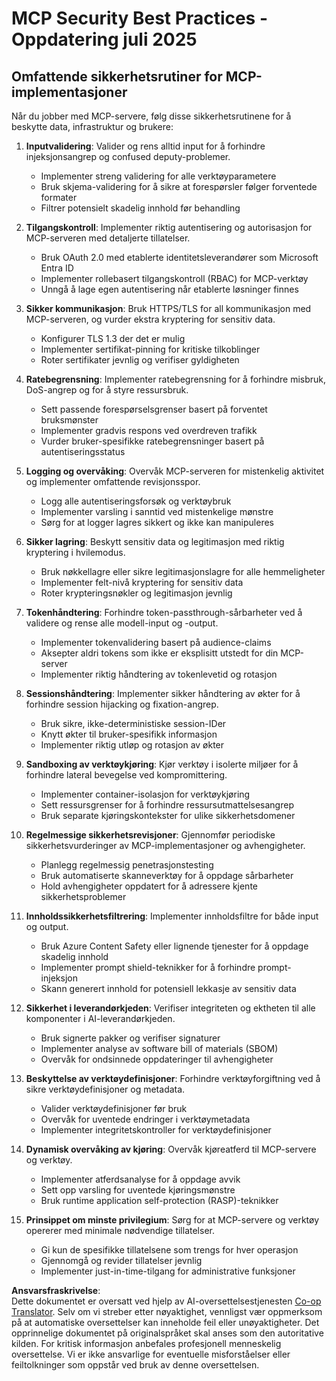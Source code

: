 <!--
CO_OP_TRANSLATOR_METADATA:
{
  "original_hash": "c3f4ea5732d64bf965e8aa2907759709",
  "translation_date": "2025-07-17T08:52:48+00:00",
  "source_file": "02-Security/mcp-security-best-practices-2025.md",
  "language_code": "no"
}
-->
# MCP Security Best Practices - Oppdatering juli 2025

## Omfattende sikkerhetsrutiner for MCP-implementasjoner

Når du jobber med MCP-servere, følg disse sikkerhetsrutinene for å beskytte data, infrastruktur og brukere:

1. **Inputvalidering**: Valider og rens alltid input for å forhindre injeksjonsangrep og confused deputy-problemer.
   - Implementer streng validering for alle verktøyparametere
   - Bruk skjema-validering for å sikre at forespørsler følger forventede formater
   - Filtrer potensielt skadelig innhold før behandling

2. **Tilgangskontroll**: Implementer riktig autentisering og autorisasjon for MCP-serveren med detaljerte tillatelser.
   - Bruk OAuth 2.0 med etablerte identitetsleverandører som Microsoft Entra ID
   - Implementer rollebasert tilgangskontroll (RBAC) for MCP-verktøy
   - Unngå å lage egen autentisering når etablerte løsninger finnes

3. **Sikker kommunikasjon**: Bruk HTTPS/TLS for all kommunikasjon med MCP-serveren, og vurder ekstra kryptering for sensitiv data.
   - Konfigurer TLS 1.3 der det er mulig
   - Implementer sertifikat-pinning for kritiske tilkoblinger
   - Roter sertifikater jevnlig og verifiser gyldigheten

4. **Ratebegrensning**: Implementer ratebegrensning for å forhindre misbruk, DoS-angrep og for å styre ressursbruk.
   - Sett passende forespørselsgrenser basert på forventet bruksmønster
   - Implementer gradvis respons ved overdreven trafikk
   - Vurder bruker-spesifikke ratebegrensninger basert på autentiseringsstatus

5. **Logging og overvåking**: Overvåk MCP-serveren for mistenkelig aktivitet og implementer omfattende revisjonsspor.
   - Logg alle autentiseringsforsøk og verktøybruk
   - Implementer varsling i sanntid ved mistenkelige mønstre
   - Sørg for at logger lagres sikkert og ikke kan manipuleres

6. **Sikker lagring**: Beskytt sensitiv data og legitimasjon med riktig kryptering i hvilemodus.
   - Bruk nøkkellagre eller sikre legitimasjonslagre for alle hemmeligheter
   - Implementer felt-nivå kryptering for sensitiv data
   - Roter krypteringsnøkler og legitimasjon jevnlig

7. **Tokenhåndtering**: Forhindre token-passthrough-sårbarheter ved å validere og rense alle modell-input og -output.
   - Implementer tokenvalidering basert på audience-claims
   - Aksepter aldri tokens som ikke er eksplisitt utstedt for din MCP-server
   - Implementer riktig håndtering av tokenlevetid og rotasjon

8. **Sessionshåndtering**: Implementer sikker håndtering av økter for å forhindre session hijacking og fixation-angrep.
   - Bruk sikre, ikke-deterministiske session-IDer
   - Knytt økter til bruker-spesifikk informasjon
   - Implementer riktig utløp og rotasjon av økter

9. **Sandboxing av verktøykjøring**: Kjør verktøy i isolerte miljøer for å forhindre lateral bevegelse ved kompromittering.
   - Implementer container-isolasjon for verktøykjøring
   - Sett ressursgrenser for å forhindre ressursutmattelsesangrep
   - Bruk separate kjøringskontekster for ulike sikkerhetsdomener

10. **Regelmessige sikkerhetsrevisjoner**: Gjennomfør periodiske sikkerhetsvurderinger av MCP-implementasjoner og avhengigheter.
    - Planlegg regelmessig penetrasjonstesting
    - Bruk automatiserte skanneverktøy for å oppdage sårbarheter
    - Hold avhengigheter oppdatert for å adressere kjente sikkerhetsproblemer

11. **Innholdssikkerhetsfiltrering**: Implementer innholdsfiltre for både input og output.
    - Bruk Azure Content Safety eller lignende tjenester for å oppdage skadelig innhold
    - Implementer prompt shield-teknikker for å forhindre prompt-injeksjon
    - Skann generert innhold for potensiell lekkasje av sensitiv data

12. **Sikkerhet i leverandørkjeden**: Verifiser integriteten og ektheten til alle komponenter i AI-leverandørkjeden.
    - Bruk signerte pakker og verifiser signaturer
    - Implementer analyse av software bill of materials (SBOM)
    - Overvåk for ondsinnede oppdateringer til avhengigheter

13. **Beskyttelse av verktøydefinisjoner**: Forhindre verktøyforgiftning ved å sikre verktøydefinisjoner og metadata.
    - Valider verktøydefinisjoner før bruk
    - Overvåk for uventede endringer i verktøymetadata
    - Implementer integritetskontroller for verktøydefinisjoner

14. **Dynamisk overvåking av kjøring**: Overvåk kjøreatferd til MCP-servere og verktøy.
    - Implementer atferdsanalyse for å oppdage avvik
    - Sett opp varsling for uventede kjøringsmønstre
    - Bruk runtime application self-protection (RASP)-teknikker

15. **Prinsippet om minste privilegium**: Sørg for at MCP-servere og verktøy opererer med minimale nødvendige tillatelser.
    - Gi kun de spesifikke tillatelsene som trengs for hver operasjon
    - Gjennomgå og revider tillatelser jevnlig
    - Implementer just-in-time-tilgang for administrative funksjoner

**Ansvarsfraskrivelse**:  
Dette dokumentet er oversatt ved hjelp av AI-oversettelsestjenesten [Co-op Translator](https://github.com/Azure/co-op-translator). Selv om vi streber etter nøyaktighet, vennligst vær oppmerksom på at automatiske oversettelser kan inneholde feil eller unøyaktigheter. Det opprinnelige dokumentet på originalspråket skal anses som den autoritative kilden. For kritisk informasjon anbefales profesjonell menneskelig oversettelse. Vi er ikke ansvarlige for eventuelle misforståelser eller feiltolkninger som oppstår ved bruk av denne oversettelsen.